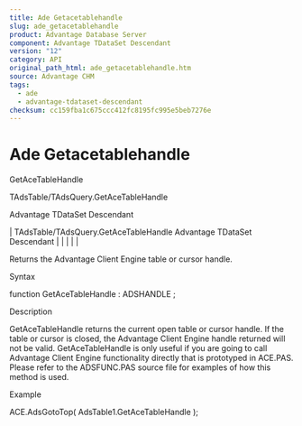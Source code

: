 ```yaml
---
title: Ade Getacetablehandle
slug: ade_getacetablehandle
product: Advantage Database Server
component: Advantage TDataSet Descendant
version: "12"
category: API
original_path_html: ade_getacetablehandle.htm
source: Advantage CHM
tags:
  - ade
  - advantage-tdataset-descendant
checksum: cc159fba1c675ccc412fc8195fc995e5beb7276e
---
```


# Ade Getacetablehandle

GetAceTableHandle

TAdsTable/TAdsQuery.GetAceTableHandle

Advantage TDataSet Descendant

| TAdsTable/TAdsQuery.GetAceTableHandle  Advantage TDataSet Descendant |  |  |  |  |

Returns the Advantage Client Engine table or cursor handle.

Syntax

function GetAceTableHandle : ADSHANDLE ;

Description

GetAceTableHandle returns the current open table or cursor handle. If the table or cursor is closed, the Advantage Client Engine handle returned will not be valid. GetAceTableHandle is only useful if you are going to call Advantage Client Engine functionality directly that is prototyped in ACE.PAS. Please refer to the ADSFUNC.PAS source file for examples of how this method is used.

Example

ACE.AdsGotoTop( AdsTable1.GetAceTableHandle );
